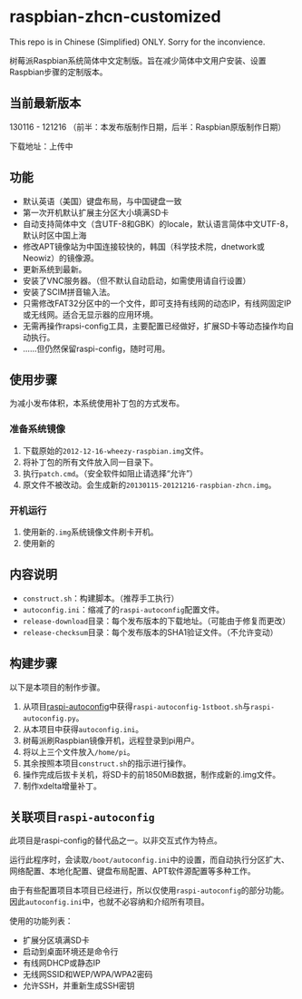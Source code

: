 raspbian-zhcn-customized
========================

This repo is in Chinese (Simplified) ONLY. Sorry for the inconvience. 

树莓派Raspbian系统简体中文定制版。旨在减少简体中文用户安装、设置Raspbian步骤的定制版本。

当前最新版本
------------------------
130116 - 121216 （前半：本发布版制作日期，后半：Raspbian原版制作日期）

下载地址：上传中

功能
------------------------
* 默认英语（美国）键盘布局，与中国键盘一致
* 第一次开机默认扩展主分区大小填满SD卡
* 自动支持简体中文（含UTF-8和GBK）的locale，默认语言简体中文UTF-8，默认时区中国上海
* 修改APT镜像站为中国连接较快的，韩国（科学技术院，dnetwork或Neowiz）的镜像源。
* 更新系统到最新。
* 安装了VNC服务器。（但不默认自动启动，如需使用请自行设置）
* 安装了SCIM拼音输入法。
* 只需修改FAT32分区中的一个文件，即可支持有线网的动态IP，有线网固定IP或无线网。适合无显示器的应用环境。
* 无需再操作rapsi-config工具，主要配置已经做好，扩展SD卡等动态操作均自动执行。
* ……但仍然保留raspi-config，随时可用。

使用步骤
------------------------
为减小发布体积，本系统使用补丁包的方式发布。

### 准备系统镜像

1. 下载原始的`2012-12-16-wheezy-raspbian.img`文件。
2. 将补丁包的所有文件放入同一目录下。
3. 执行`patch.cmd`。（安全软件如阻止请选择“允许”）
4. 原文件不被改动。会生成新的`20130115-20121216-raspbian-zhcn.img`。

### 开机运行

1. 使用新的`.img`系统镜像文件刷卡开机。
2. 使用新的

内容说明
------------------------
* `construct.sh`：构建脚本。（推荐手工执行）
* `autoconfig.ini`：缩减了的`raspi-autoconfig`配置文件。
* `release-download`目录：每个发布版本的下载地址。（可能由于修复而更改）
* `release-checksum`目录：每个发布版本的SHA1验证文件。（不允许变动）

构建步骤
------------------------
以下是本项目的制作步骤。

1. 从项目[raspi-autoconfig](https://github.com/shamiao/raspi-autoconfig)中获得`raspi-autoconfig-1stboot.sh`与`raspi-autoconfig.py`。
2. 从本项目中获得`autoconfig.ini`。
3. 树莓派刷Raspbian镜像开机，远程登录到pi用户。
4. 将以上三个文件放入`/home/pi`。
5. 其余按照本项目`construct.sh`的指示进行操作。
6. 操作完成后拔卡关机，将SD卡的前1850MiB数据，制作成新的.img文件。
7. 制作xdelta增量补丁。

关联项目`raspi-autoconfig`
------------------------
此项目是raspi-config的替代品之一。以非交互式作为特点。

运行此程序时，会读取`/boot/autoconfig.ini`中的设置，而自动执行分区扩大、网络配置、本地化配置、键盘布局配置、APT软件源配置等多种工作。

由于有些配置项目本项目已经进行，所以仅使用`raspi-autoconfig`的部分功能。因此`autoconfig.ini`中，也就不必容纳和介绍所有项目。

使用的功能列表：

* 扩展分区填满SD卡
* 启动到桌面环境还是命令行
* 有线网DHCP或静态IP
* 无线网SSID和WEP/WPA/WPA2密码
* 允许SSH，并重新生成SSH密钥
